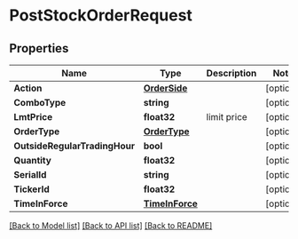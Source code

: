 # PostStockOrderRequest

## Properties

Name | Type | Description | Notes
------------ | ------------- | ------------- | -------------
**Action** | [**OrderSide**](OrderSide.md) |  | [optional] 
**ComboType** | **string** |  | [optional] 
**LmtPrice** | **float32** | limit price | [optional] 
**OrderType** | [**OrderType**](OrderType.md) |  | [optional] 
**OutsideRegularTradingHour** | **bool** |  | [optional] 
**Quantity** | **float32** |  | [optional] 
**SerialId** | **string** |  | [optional] 
**TickerId** | **float32** |  | [optional] 
**TimeInForce** | [**TimeInForce**](TimeInForce.md) |  | [optional] 

[[Back to Model list]](../README.md#documentation-for-models) [[Back to API list]](../README.md#documentation-for-api-endpoints) [[Back to README]](../README.md)


